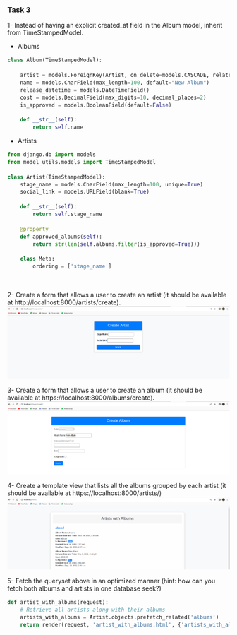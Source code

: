 ### Task 3

1- Instead of having an explicit created_at field in the Album model, inherit from TimeStampedModel.



* Albums
```python
class Album(TimeStampedModel):
    
    artist = models.ForeignKey(Artist, on_delete=models.CASCADE, related_name = 'albums')
    name = models.CharField(max_length=100, default="New Album")
    release_datetime = models.DateTimeField()
    cost = models.DecimalField(max_digits=10, decimal_places=2)
    is_approved = models.BooleanField(default=False)

    def __str__(self):
        return self.name
```
* Artists
```python
from django.db import models
from model_utils.models import TimeStampedModel

class Artist(TimeStampedModel):
    stage_name = models.CharField(max_length=100, unique=True)
    social_link = models.URLField(blank=True)
    
    def __str__(self):
        return self.stage_name
    
    @property
    def approved_albums(self):
        return str(len(self.albums.filter(is_approved=True)))

    class Meta:
        ordering = ['stage_name']
        
    
```
2- Create a form that allows a user to create an artist (it should be available at http://localhost:8000/artists/create).
![ALt](https://github.com/abood-74/Music-Platform-project/blob/task-3/readme_elements/Screenshot%20from%202023-09-19%2005-23-10.png)

3- Create a form that allows a user to create an album (it should be available at https://localhost:8000/albums/create).
![ALt](https://github.com/abood-74/Music-Platform-project/blob/task-3/readme_elements/Screenshot%20from%202023-09-19%2005-23-27.png)

4- Create a template view that lists all the albums grouped by each artist (it should be available at
https://localhost:8000/artists/)
![ALt](https://github.com/abood-74/Music-Platform-project/blob/task-3/readme_elements/Screenshot%20from%202023-09-19%2005-22-54.png)

5- Fetch the queryset above in an optimized manner (hint: how can you fetch both albums and artists in one
database seek?)
```python
def artist_with_albums(request):
    # Retrieve all artists along with their albums
    artists_with_albums = Artist.objects.prefetch_related('albums')
    return render(request, 'artist_with_albums.html', {'artists_with_albums': artists_with_albums})
```




